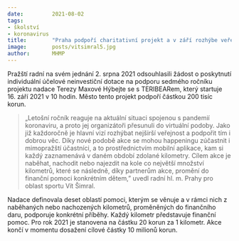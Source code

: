 ```yaml
---
date:         2021-08-02
tags:         
- školství
- koronavirus
title:        "Praha podpoří charitativní projekt a v září rozhýbe veřejnost na pomoc znevýhodněným dětem"
image: 	      posts/vitsimral5.jpg
author:       MHMP
---
```


Pražští radní na svém jednání 2. srpna 2021 odsouhlasili žádost o poskytnutí individuální účelové neinvestiční dotace na podporu sedmého ročníku projektu nadace Terezy Maxové Hýbejte se s TERIBEARem, který startuje 16. září 2021 v 10 hodin. Město tento projekt podpoří částkou 200 tisíc korun.

> „Letošní ročník reaguje na aktuální situaci spojenou s pandemií koronaviru, a proto jej organizátoři přesunuli do virtuální podoby. Jako již každoročně je hlavní vizí rozhýbat nejširší veřejnost a podpořit tím i dobrou věc. Díky nové podobě akce se mohou happeningu zúčastnit i mimopražští účastníci, a to prostřednictvím mobilní aplikace, kam si každý zaznamenává v daném období zdolané kilometry. Cílem akce je naběhat, nachodit nebo najezdit na kole co největší množství kilometrů, které se následně, díky partnerům akce, promění do finanční pomoci konkrétním dětem,” uvedl radní hl. m. Prahy pro oblast sportu Vít Šimral.

Nadace definovala deset oblastí pomoci, kterým se věnuje a v rámci nich z naběhaných nebo nachozených kilometrů, proměněných do finančního daru, podporuje konkrétní příběhy. Každý kilometr představuje finanční pomoc. Pro rok 2021 je stanovena na částku 20 korun za 1 kilometr. Akce končí v momentu dosažení cílové částky 10 milionů korun.
